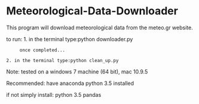 # Meteorological-Data-Downloader

This program will download meteorological data from the meteo.gr website.

to run:
    1. in the terminal type:python downloader.py

         once completed...

    2. in the terminal type:python clean_up.py

Note: tested on a windows 7 machine (64 bit), mac 10.9.5

Recommended: have anaconda python 3.5 installed

if not simply install:
    python 3.5
    pandas


